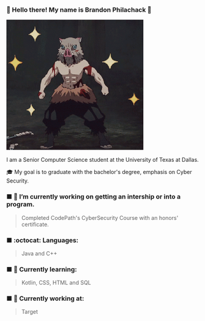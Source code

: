 ### :star2: Hello there! My name is Brandon Philachack :star2:

<img src="inosuke.gif" alt="Inosuke">

I am a Senior Computer Science student at the University of Texas at Dallas.

:mortar_board: My goal is to graduate with the bachelor's degree, emphasis on Cyber Security.

### ■ 🔭 I’m currently working on getting an intership or into a program.
  > Completed CodePath's CyberSecurity Course with an honors' certificate.

### ■ :octocat: Languages: 
  > Java and C++

### ■ :book: Currently learning:
  > Kotlin, CSS, HTML and SQL

### ■ :briefcase: Currently working at:
  > Target
